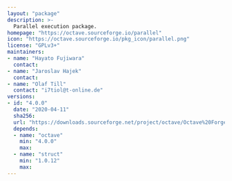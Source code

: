 ```yaml
---
layout: "package"
description: >-
  Parallel execution package.
homepage: "https://octave.sourceforge.io/parallel"
icon: "https://octave.sourceforge.io/pkg_icon/parallel.png"
license: "GPLv3+"
maintainers:
- name: "Hayato Fujiwara"
  contact:
- name: "Jaroslav Hajek"
  contact:
- name: "Olaf Till"
  contact: "i7tiol@t-online.de"
versions:
- id: "4.0.0"
  date: "2020-04-11"
  sha256:
  url: "https://downloads.sourceforge.net/project/octave/Octave%20Forge%20Packages/Individual%20Package%20Releases/parallel-4.0.0.tar.gz"
  depends:
  - name: "octave"
    min: "4.0.0"
    max:
  - name: "struct"
    min: "1.0.12"
    max:
---
```

